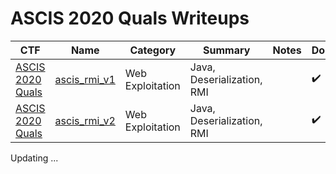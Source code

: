 # ASCIS 2020 Quals Writeups

CTF | Name | Category | Summary | Notes | Done?
--- | --- | --- | --- | --- | --- |
[ASCIS 2020 Quals](writeups/ASCIS-2020-Quals) | [ascis_rmi_v1](writeups/ASCIS-2020-Quals/ascis_rmi_v1) | Web Exploitation | Java, Deserialization, RMI |  | :heavy_check_mark:
[ASCIS 2020 Quals](writeups/ASCIS-2020-Quals) | [ascis_rmi_v2](writeups/ASCIS-2020-Quals/ascis_rmi_v2) | Web Exploitation | Java, Deserialization, RMI |  | :heavy_check_mark:

Updating ...
